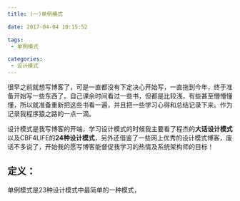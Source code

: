 ```yaml
---
title: (一)单例模式

date: 2017-04-04 10:15:52

tags: 
 - 单例模式

categories: 
 - 设计模式 
---
```


很早之前就想写博客了，可是一直都没有下定决心开始写，一直拖到今年，终于准备开始写一些东西了。自己课余时间看过一些书，但都是比较浅，有些甚至懵懵懂懂，所以就准备重新把这些书看一遍，并且把一些学习心得和总结记录下来。作为记录我程序猿之路的一点一滴。

设计模式是我写博客的开端，学习设计模式的时候我主要看了程杰的**大话设计模式**以及CBF4LIFE的**24种设计模式**，另外还借鉴了一些网上优秀的设计模式博客，废话不多说了，开始我的愿写博客能督促我学习的热情及系统架构师的目标！

## **定义：** ##

单例模式是23种设计模式中最简单的一种模式，
